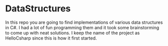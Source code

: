 # DataStructures
In this repo you are going to find implementations of various data structures in C#. 
I had a lot of fun programming them and it took some brainstorming to come up with neat solutions.
I keep the name of the project as HelloCsharp since this is how it first started.
